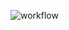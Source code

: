 ![workflow](https://raw.githubusercontent.com/biocore/oecophylla/masterdoc/images/workflow.jpeg "workflow")
